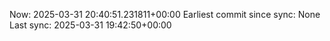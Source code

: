 Now: 2025-03-31 20:40:51.231811+00:00 Earliest commit since sync: None Last sync: 2025-03-31 19:42:50+00:00
